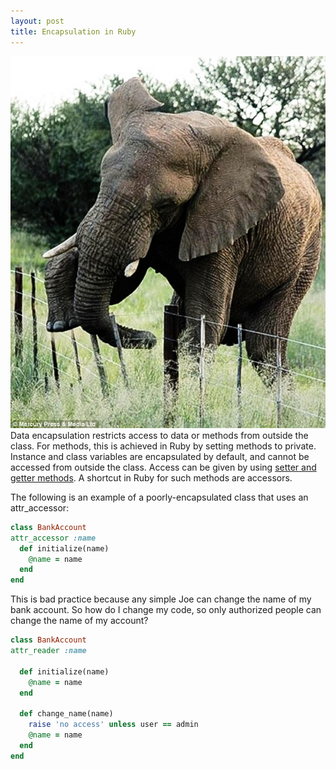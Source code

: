 ```yaml
---
layout: post
title: Encapsulation in Ruby
---
```

![Data Encapsulation in Nature](../images/encapsulation.jpg)
Data encapsulation restricts access to data or methods from outside the class. For methods, this is achieved in Ruby by setting methods to private. Instance and class variables are encapsulated by default, and cannot be accessed from outside the class. Access can be given by using [setter and getter methods](https://rubymonk.com/learning/books/4-ruby-primer-ascent/chapters/45-more-classes/lessons/110-instance-variables). A shortcut in Ruby for such methods are accessors.

The following is an example of a poorly-encapsulated class that uses an attr_accessor:

```ruby
class BankAccount
attr_accessor :name
  def initialize(name)
    @name = name
  end
end
```

This is bad practice because any simple Joe can change the name of my bank account. So how do I change my code, so only authorized people can change the name of my account?

```ruby
class BankAccount
attr_reader :name

  def initialize(name)
    @name = name
  end

  def change_name(name)
    raise 'no access' unless user == admin
    @name = name
  end
end
```
